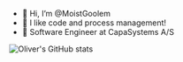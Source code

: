 - 👋 Hi, I’m @MoistGoolem
- 👀 I like code and process management!
- 🌱 Software Engineer at CapaSystems A/S

![Oliver's GitHub stats](https://github-readme-stats.vercel.app/api?username=MoistGoolem&show_icons=true&theme=radical)
